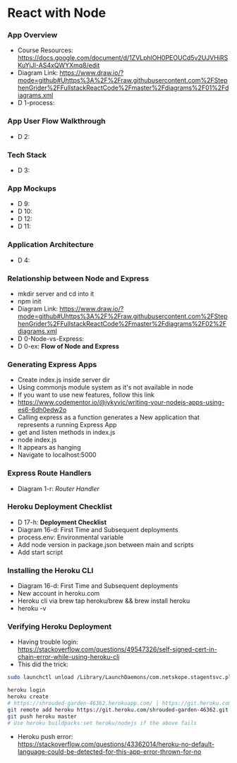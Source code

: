 # React with Node

### App Overview
* Course Resources: https://docs.google.com/document/d/1ZVLphlOH0PEOUCd5v2UJVHiRSKuYjJI-AS4xQWYXmq8/edit
* Diagram Link: https://www.draw.io/?mode=github#Uhttps%3A%2F%2Fraw.githubusercontent.com%2FStephenGrider%2FFullstackReactCode%2Fmaster%2Fdiagrams%2F01%2Fdiagrams.xml
* D 1-process:

### App User Flow Walkthrough
* D 2:

### Tech Stack
* D 3:

### App Mockups
* D 9:
* D 10:
* D 12:
* D 11:

### Application Architecture
* D 4:

### Relationship between Node and Express
* mkdir server and cd into it
* npm init
* Diagram Link: https://www.draw.io/?mode=github#Uhttps%3A%2F%2Fraw.githubusercontent.com%2FStephenGrider%2FFullstackReactCode%2Fmaster%2Fdiagrams%2F02%2Fdiagrams.xml
* D 0-Node-vs-Express:
* D 0-ex: **Flow of Node and Express**

### Generating Express Apps
* Create index.js inside server dir
* Using commonjs module system as it's not available in node 
* If you want to use new features, follow this link
* https://www.codementor.io/@iykyvic/writing-your-nodejs-apps-using-es6-6dh0edw2o
* Calling express as a function generates a New application that represents a running Express App
* get and listen methods in index.js
* node index.js
* It appears as hanging
* Navigate to localhost:5000

### Express Route Handlers
* Diagram 1-r: *Router Handler*

### Heroku Deployment Checklist
* D 17-h: **Deployment Checklist**
* Diagram 16-d: First Time and Subsequent deployments
* process.env: Environmental variable
* Add node version in package.json between main and scripts
* Add start script

### Installing the Heroku CLI
* Diagram 16-d: First Time and Subsequent deployments
* New account in heroku.com
* Heroku cli via brew tap heroku/brew && brew install heroku
* heroku -v

### Verifying Heroku Deployment
* Having trouble login: https://stackoverflow.com/questions/49547326/self-signed-cert-in-chain-error-while-using-heroku-cli
* This did the trick:
```sh
sudo launchctl unload /Library/LaunchDaemons/com.netskope.stagentsvc.plist
```
```sh
heroku login
heroku create
# https://shrouded-garden-46362.herokuapp.com/ | https://git.heroku.com/shrouded-garden-46362.git
git remote add heroku https://git.heroku.com/shrouded-garden-46362.git
git push heroku master
# Use heroku buildpacks:set heroku/nodejs if the above fails
```
* Heroku push error: https://stackoverflow.com/questions/43362014/heroku-no-default-language-could-be-detected-for-this-app-error-thrown-for-no

